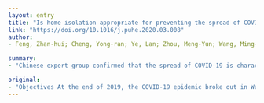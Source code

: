 ```yaml
---
layout: entry
title: "Is home isolation appropriate for preventing the spread of COVID-19?"
link: "https://doi.org/10.1016/j.puhe.2020.03.008"
author:
- Feng, Zhan-hui; Cheng, Yong-ran; Ye, Lan; Zhou, Meng-Yun; Wang, Ming-Wei; Chen, Juan

summary:
- "Chinese expert group confirmed that the spread of COVID-19 is characterized by human-to-human transmission. It is difficult for the public to prevent the spread by only wearing masks. The most important measureto take is to cut off the route of transmission; otherwise, there is noway to control the disease. Results At the beginning of the epidemic breakout, there were not enough hospital beds for the patients in Wuhan, and a large number of patients were required to self-solate at home."

original:
- "Objectives At the end of 2019, the COVID-19 epidemic broke out in Wuhan, China. On January 20, 2020, Chinese expert group confirmed that the spread of the virus is characterized by human-to-human transmission. Study Design It is difficult for the public to prevent the spread of COVID-19 by only wearing masks, and the most important measureto take is to cut off the route of transmission; otherwise, there is noway to control the disease. Methods The Wuhan Municipal Governmentannounced the control of the migration of the population in Wuhan, and population migration in Hubei Province also continues to be monitored after the confirmation of human-to-human transmission.Unfortunately, some problems remain. Results At the beginning of the epidemic breakout, there were not enough hospital beds for the patients in Wuhan, and a large number of patients were required to self-solate at home. Therefore, home isolation poses significant risks. Conclusions The patient will transmit the virus to other people in the houseif a patient has been confirmed to have the virus and is under home isolation.This can lead to the infection of the patient's entire family."
---
```


